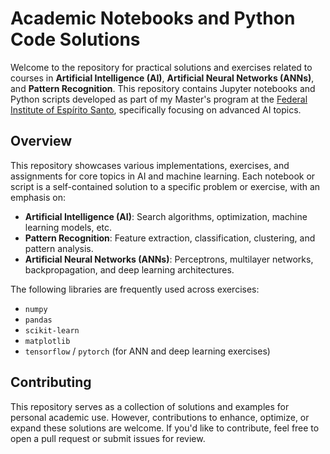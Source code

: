 # Academic Notebooks and Python Code Solutions

Welcome to the repository for practical solutions and exercises related to courses in **Artificial Intelligence (AI)**, **Artificial Neural Networks (ANNs)**, and **Pattern Recognition**. This repository contains Jupyter notebooks and Python scripts developed as part of my Master's program at the [Federal Institute of Espírito Santo](https://www.ifes.edu.br/), specifically focusing on advanced AI topics.

## Overview

This repository showcases various implementations, exercises, and assignments for core topics in AI and machine learning. Each notebook or script is a self-contained solution to a specific problem or exercise, with an emphasis on:

- **Artificial Intelligence (AI)**: Search algorithms, optimization, machine learning models, etc.
- **Pattern Recognition**: Feature extraction, classification, clustering, and pattern analysis.
- **Artificial Neural Networks (ANNs)**: Perceptrons, multilayer networks, backpropagation, and deep learning architectures.

The following libraries are frequently used across exercises:
- `numpy`
- `pandas`
- `scikit-learn`
- `matplotlib`
- `tensorflow` / `pytorch` (for ANN and deep learning exercises)


## Contributing

This repository serves as a collection of solutions and examples for personal academic use. However, contributions to enhance, optimize, or expand these solutions are welcome. If you'd like to contribute, feel free to open a pull request or submit issues for review.
